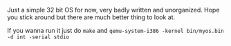 Just a simple 32 bit OS for now, very badly written and unorganized. Hope you stick around but there are much better thing to look at.

If you wanna run it just do `make` and  `qemu-system-i386 -kernel bin/myos.bin -d int -serial stdio`
